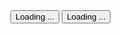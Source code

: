 <script>
    import { Spinner, Button } from '$lib'
</script>

<div class="flex flex-wrap items-center gap-2">
    <Button>
      <Spinner class="me-3" size="4" color="white" />
      Loading ...
    </Button>
    <Button outline color="dark">
      <Spinner class="me-3" size="4" />
      Loading ...
    </Button>
</div>
